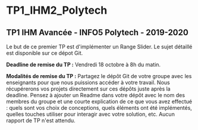 # TP1_IHM2_Polytech

## TP1 IHM Avancée - INFO5 Polytech - 2019-2020

Le but de ce premier TP est d'implémenter un Range Slider. Le sujet détaillé est disponible sur ce dépot Git. 

**Deadline de remise du TP :** Vendredi 18 octobre à 8h du matin.

**Modalités de remise du TP :** Partagez le dépôt Git de votre groupe avec les enseignants pour que nous puissions accéder à votre travail. Nous récupérerons vos projets directement sur ces dépôts juste après la deadline. 
Pensez à ajouter un Readme dans votre dépôt avec le nom des membres du groupe et une courte explication de ce que vous avez effectué : quels sont vos choix de conceptions, quels éléments ont été implémentés, quelles touches utiliser pour interagir avec votre solution, etc. Aucun rapport de TP n'est attendu.
